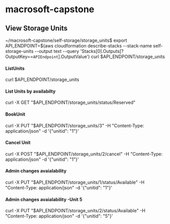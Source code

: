 # macrosoft-capstone
## View Storage Units
~/macrosoft-capstone/self-storage/storage_units$
export API_ENDPOINT=$(aws cloudformation describe-stacks --stack-name self-storage-units --output text --query 'Stacks[0].Outputs[?OutputKey==`APIEndpoint`].OutputValue')
curl $API_ENDPOINT/storage_units


#### ListUnits
curl $API_ENDPOINT/storage_units

#### List Units by availabilty
curl -X GET "$API_ENDPOINT/storage_units/status/Reserved"

#### BookUnit 
curl -X PUT "$API_ENDPOINT/storage_units/3" -H "Content-Type: application/json" -d '{"unitid": "1"}'

#### Cancel Unit 
curl -X POST "$API_ENDPOINT/storage_units/2/cancel" -H "Content-Type: application/json" -d '{"unitid": "1"}'

#### Admin changes avaialability
curl -X PUT "$API_ENDPOINT/storage_units/1/status/Available" -H "Content-Type: application/json" -d '{"unitid": "1"}'


#### Admin changes avaialability -Unit 5
curl -X PUT "$API_ENDPOINT/storage_units/2/status/Available" -H "Content-Type: application/json" -d '{"unitid": "5"}'
